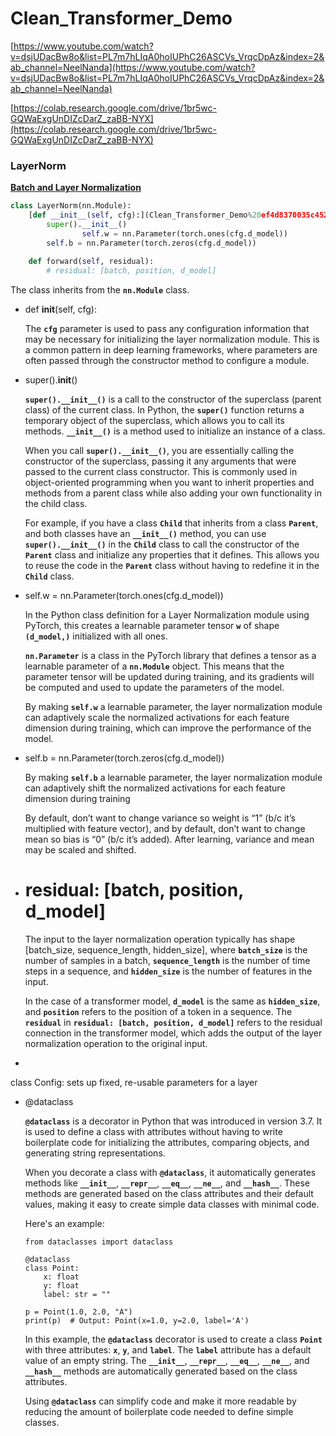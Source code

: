 # Clean_Transformer_Demo

[https://www.youtube.com/watch?v=dsjUDacBw8o&list=PL7m7hLIqA0hoIUPhC26ASCVs_VrqcDpAz&index=2&ab_channel=NeelNanda](https://www.youtube.com/watch?v=dsjUDacBw8o&list=PL7m7hLIqA0hoIUPhC26ASCVs_VrqcDpAz&index=2&ab_channel=NeelNanda)

[https://colab.research.google.com/drive/1br5wc-GQWaExgUnDIZcDarZ_zaBB-NYX](https://colab.research.google.com/drive/1br5wc-GQWaExgUnDIZcDarZ_zaBB-NYX)

### LayerNorm

[****Batch and Layer Normalization****](../Neural%20Networks%20e6abb23474464e098117dced189fb7bb/Batch%20and%20Layer%20Normalization%20683d66e7db994beda71b25499d026b48.md) 

```python
class LayerNorm(nn.Module):
    [def __init__(self, cfg):](Clean_Transformer_Demo%20ef4d8370035c45259b85ba23e44e95c6.md)  # click to follow link
        super().__init__()
				self.w = nn.Parameter(torch.ones(cfg.d_model))
        self.b = nn.Parameter(torch.zeros(cfg.d_model))
    
    def forward(self, residual):
        # residual: [batch, position, d_model]
```

The class inherits from the **`nn.Module`** class.

- def __init__(self, cfg):
    
    The **`cfg`** parameter is used to pass any configuration information that may be necessary for initializing the layer normalization module. This is a common pattern in deep learning frameworks, where parameters are often passed through the constructor method to configure a module.
    
- super().**init**()
    
    **`super().__init__()`** is a call to the constructor of the superclass (parent class) of the current class. In Python, the **`super()`** function returns a temporary object of the superclass, which allows you to call its methods. **`__init__()`** is a method used to initialize an instance of a class.
    
    When you call **`super().__init__()`**, you are essentially calling the constructor of the superclass, passing it any arguments that were passed to the current class constructor. This is commonly used in object-oriented programming when you want to inherit properties and methods from a parent class while also adding your own functionality in the child class.
    
    For example, if you have a class **`Child`** that inherits from a class **`Parent`**, and both classes have an **`__init__()`** method, you can use **`super().__init__()`** in the **`Child`** class to call the constructor of the **`Parent`** class and initialize any properties that it defines. This allows you to reuse the code in the **`Parent`** class without having to redefine it in the **`Child`** class.
    
- self.w = nn.Parameter(torch.ones(cfg.d_model))
    
    In the Python class definition for a Layer Normalization module using PyTorch, this creates a learnable parameter tensor **`w`** of shape **`(d_model,)`** initialized with all ones.
    
    **`nn.Parameter`** is a class in the PyTorch library that defines a tensor as a learnable parameter of a **`nn.Module`** object. This means that the parameter tensor will be updated during training, and its gradients will be computed and used to update the parameters of the model.
    
    By making **`self.w`** a learnable parameter, the layer normalization module can adaptively scale the normalized activations for each feature dimension during training, which can improve the performance of the model.
    
- self.b = nn.Parameter(torch.zeros(cfg.d_model))
    
    By making **`self.b`** a learnable parameter, the layer normalization module can adaptively shift the normalized activations for each feature dimension during training
    
    By default, don’t want to change variance so weight is “1” (b/c it’s multiplied with feature vector), and by default, don’t want to change mean so bias is “0” (b/c it’s added). After learning, variance and mean may be scaled and shifted.
    
- # residual: [batch, position, d_model]
    
    The input to the layer normalization operation typically has shape [batch_size, sequence_length, hidden_size], where **`batch_size`** is the number of samples in a batch, **`sequence_length`** is the number of time steps in a sequence, and **`hidden_size`** is the number of features in the input.
    
    In the case of a transformer model, **`d_model`** is the same as **`hidden_size`**, and **`position`** refers to the position of a token in a sequence. The **`residual`** in **`residual: [batch, position, d_model]`** refers to the residual connection in the transformer model, which adds the output of the layer normalization operation to the original input.
    
- 

class Config: sets up fixed, re-usable parameters for a layer

- @dataclass
    
    **`@dataclass`** is a decorator in Python that was introduced in version 3.7. It is used to define a class with attributes without having to write boilerplate code for initializing the attributes, comparing objects, and generating string representations.
    
    When you decorate a class with **`@dataclass`**, it automatically generates methods like **`__init__`**, **`__repr__`**, **`__eq__`**, **`__ne__`**, and **`__hash__`**. These methods are generated based on the class attributes and their default values, making it easy to create simple data classes with minimal code.
    
    Here's an example:
    
    ```
    from dataclasses import dataclass
    
    @dataclass
    class Point:
        x: float
        y: float
        label: str = ""
    
    p = Point(1.0, 2.0, "A")
    print(p)  # Output: Point(x=1.0, y=2.0, label='A')
    
    ```
    
    In this example, the **`@dataclass`** decorator is used to create a class **`Point`** with three attributes: **`x`**, **`y`**, and **`label`**. The **`label`** attribute has a default value of an empty string. The **`__init__`**, **`__repr__`**, **`__eq__`**, **`__ne__`**, and **`__hash__`** methods are automatically generated based on the class attributes.
    
    Using **`@dataclass`** can simplify code and make it more readable by reducing the amount of boilerplate code needed to define simple classes.
